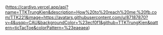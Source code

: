 (https://cardivo.vercel.app/api?name=TTKTrungKien&description=How%20to%20reach%20me:%20fb.com/TTK221&image=https://avatars.githubusercontent.com/u/87187870?v=4&usqp=CAU&backgroundColor=%23ecf0f1&github=TTKTrungKien&pattern=ticTacToe&colorPattern=%23eaeaea)
